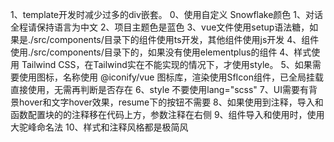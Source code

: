 1、template开发时减少过多的div嵌套。
0、使用自定义 Snowflake颜色
1、对话全程请保持语言为中文
2、项目主题色是蓝色
3、vue文件使用setup语法糖，如果是./src/components/目录下的组件使用ts开发，其他组件使用js开发
4、组件使用./src/components/目录下的，如果没有使用elementplus的组件
4、样式使用 Tailwind CSS，在Tailwind实在不能实现的情况下，才使用style。
5、如果需要使用图标，名称使用 @iconify/vue 图标库，渲染使用SfIcon组件，已全局挂载直接使用，无需再判断是否存在
6、style 不要使用lang="scss"
7、UI需要有背景hover和文字hover效果，resume下的按钮不需要
8、如果使用到注释，导入和函数配置块的的注释移在代码上方，参数注释在右侧
9、组件导入和使用时，使用大驼峰命名法
10、样式和注释风格都是极简风
